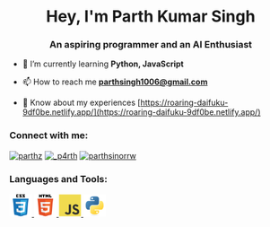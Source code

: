 <h1 align="center">Hey, I'm Parth Kumar Singh</h1>
<h3 align="center">An aspiring programmer and an AI Enthusiast</h3>

- 🌱 I’m currently learning **Python, JavaScript**

- 📫 How to reach me **parthsingh1006@gmail.com**

- 📄 Know about my experiences [https://roaring-daifuku-9df0be.netlify.app/](https://roaring-daifuku-9df0be.netlify.app/)

<h3 align="left">Connect with me:</h3>
<p align="left">
<a href="https://www.hackerrank.com/parthz" target="blank"><img align="center" src="https://raw.githubusercontent.com/rahuldkjain/github-profile-readme-generator/master/src/images/icons/Social/hackerrank.svg" alt="parthz" height="30" width="40" /></a>
<a href="https://www.leetcode.com/_p4rth" target="blank"><img align="center" src="https://raw.githubusercontent.com/rahuldkjain/github-profile-readme-generator/master/src/images/icons/Social/leet-code.svg" alt="_p4rth" height="30" width="40" /></a>
<a href="https://auth.geeksforgeeks.org/user/parthsinorrw" target="blank"><img align="center" src="https://raw.githubusercontent.com/rahuldkjain/github-profile-readme-generator/master/src/images/icons/Social/geeks-for-geeks.svg" alt="parthsinorrw" height="30" width="40" /></a>
</p>

<h3 align="left">Languages and Tools:</h3>
<p align="left"> <a href="https://www.w3schools.com/css/" target="_blank" rel="noreferrer"> <img src="https://raw.githubusercontent.com/devicons/devicon/master/icons/css3/css3-original-wordmark.svg" alt="css3" width="40" height="40"/> </a> <a href="https://www.w3.org/html/" target="_blank" rel="noreferrer"> <img src="https://raw.githubusercontent.com/devicons/devicon/master/icons/html5/html5-original-wordmark.svg" alt="html5" width="40" height="40"/> </a> <a href="https://developer.mozilla.org/en-US/docs/Web/JavaScript" target="_blank" rel="noreferrer"> <img src="https://raw.githubusercontent.com/devicons/devicon/master/icons/javascript/javascript-original.svg" alt="javascript" width="40" height="40"/> </a> <a href="https://www.python.org" target="_blank" rel="noreferrer"> <img src="https://raw.githubusercontent.com/devicons/devicon/master/icons/python/python-original.svg" alt="python" width="40" height="40"/> </a> </p>
<center>
  


